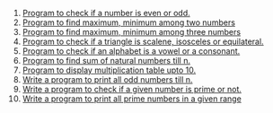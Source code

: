 <ol>
<li><a href="prob1.js">Program to check if a number is even or odd.</a></li>
<li><a href="prob2.js">Program to find maximum, minimum among two numbers</a></li>
<li><a href="prob3.js">Program to find maximum, minimum among three numbers</a></li>
<li><a href="prob4.js"> Program to check if a triangle is scalene, isosceles or equilateral.</a></li>
<li><a href="prob5.js"> Program to check if an alphabet is a vowel or a consonant.</a></li>
<li><a href="prob6.js">Program to find sum of natural numbers till n.</a></li>
<li><a href="prob7.js">Program to display multiplication table upto 10.</a></li>
<li><a href="prob8.js">Write a program to print all odd numbers till n.</a></li>
<li><a href="prob9.js">Write a program to check if a given number is prime or not.</a></li>
<li><a href="prob10.js">Write a program to print all prime numbers in a given range</a></li>
</ol>